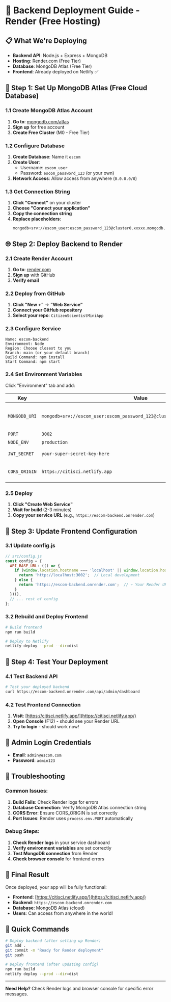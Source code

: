 # 🚀 Backend Deployment Guide - Render (Free Hosting)

## 📋 What We're Deploying
- **Backend API**: Node.js + Express + MongoDB
- **Hosting**: Render.com (Free Tier)
- **Database**: MongoDB Atlas (Free Tier)
- **Frontend**: Already deployed on Netlify ✅

## 🔧 Step 1: Set Up MongoDB Atlas (Free Cloud Database)

### 1.1 Create MongoDB Atlas Account
1. **Go to**: [mongodb.com/atlas](https://mongodb.com/atlas)
2. **Sign up** for free account
3. **Create Free Cluster** (M0 - Free Tier)

### 1.2 Configure Database
1. **Create Database**: Name it `escom`
2. **Create User**: 
   - Username: `escom_user`
   - Password: `escom_password_123` (or your own)
3. **Network Access**: Allow access from anywhere (`0.0.0.0/0`)

### 1.3 Get Connection String
1. **Click "Connect"** on your cluster
2. **Choose "Connect your application"**
3. **Copy the connection string**
4. **Replace placeholders**:
   ```
   mongodb+srv://escom_user:escom_password_123@cluster0.xxxxx.mongodb.net/escom
   ```

## 🌐 Step 2: Deploy Backend to Render

### 2.1 Create Render Account
1. **Go to**: [render.com](https://render.com)
2. **Sign up** with GitHub
3. **Verify email**

### 2.2 Deploy from GitHub
1. **Click "New +"** → **"Web Service"**
2. **Connect your GitHub repository**
3. **Select your repo**: `CitizenScientistMiniApp`

### 2.3 Configure Service
```
Name: escom-backend
Environment: Node
Region: Choose closest to you
Branch: main (or your default branch)
Build Command: npm install
Start Command: npm start
```

### 2.4 Set Environment Variables
Click "Environment" tab and add:

| Key | Value | Description |
|-----|-------|-------------|
| `MONGODB_URI` | `mongodb+srv://escom_user:escom_password_123@cluster0.xxxxx.mongodb.net/escom` | Your MongoDB connection string |
| `PORT` | `3002` | Server port |
| `NODE_ENV` | `production` | Environment |
| `JWT_SECRET` | `your-super-secret-key-here` | JWT signing secret |
| `CORS_ORIGIN` | `https://citisci.netlify.app` | Allow Netlify domain |

### 2.5 Deploy
1. **Click "Create Web Service"**
2. **Wait for build** (2-3 minutes)
3. **Copy your service URL** (e.g., `https://escom-backend.onrender.com`)

## 🔄 Step 3: Update Frontend Configuration

### 3.1 Update config.js
```javascript
// src/config.js
const config = {
  API_BASE_URL: (() => {
    if (window.location.hostname === 'localhost' || window.location.hostname === '127.0.0.1') {
      return 'http://localhost:3002';  // Local development
    } else {
      return 'https://escom-backend.onrender.com';  // ← Your Render URL!
    }
  })(),
  // ... rest of config
};
```

### 3.2 Rebuild and Deploy Frontend
```bash
# Build frontend
npm run build

# Deploy to Netlify
netlify deploy --prod --dir=dist
```

## 🧪 Step 4: Test Your Deployment

### 4.1 Test Backend API
```bash
# Test your deployed backend
curl https://escom-backend.onrender.com/api/admin/dashboard
```

### 4.2 Test Frontend Connection
1. **Visit**: [https://citisci.netlify.app/](https://citisci.netlify.app/)
2. **Open Console** (F12) - should see your Render URL
3. **Try to login** - should work now!

## 🔑 Admin Login Credentials
- **Email**: `admin@escom.com`
- **Password**: `admin123`

## 🚨 Troubleshooting

### Common Issues:
1. **Build Fails**: Check Render logs for errors
2. **Database Connection**: Verify MongoDB Atlas connection string
3. **CORS Error**: Ensure CORS_ORIGIN is set correctly
4. **Port Issues**: Render uses `process.env.PORT` automatically

### Debug Steps:
1. **Check Render logs** in your service dashboard
2. **Verify environment variables** are set correctly
3. **Test MongoDB connection** from Render
4. **Check browser console** for frontend errors

## 📱 Final Result
Once deployed, your app will be fully functional:
- **Frontend**: [https://citisci.netlify.app/](https://citisci.netlify.app/)
- **Backend**: `https://escom-backend.onrender.com`
- **Database**: MongoDB Atlas (cloud)
- **Users**: Can access from anywhere in the world!

## 🎯 Quick Commands
```bash
# Deploy backend (after setting up Render)
git add .
git commit -m "Ready for Render deployment"
git push

# Deploy frontend (after updating config)
npm run build
netlify deploy --prod --dir=dist
```

---
**Need Help?** Check Render logs and browser console for specific error messages. 